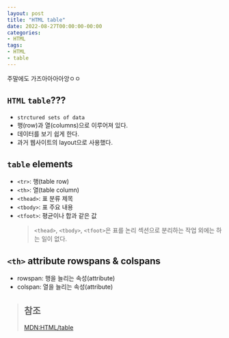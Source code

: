 ```yaml
---
layout: post
title: "HTML table"
date: 2022-08-27T00:00:00-00:00
categories:
- HTML
tags:
- HTML
- table
---
```


주말에도 가즈아아아아앙ㅇㅇ

## `HTML` `table`???
 - `strctured sets of data`
 - 행(row)과 열(columns)으로 이루어져 있다.
 - 데이터를 보기 쉽게 한다.
 - 과거 웹사이트의 layout으로 사용했다.

## `table` elements
- `<tr>`: 행(table row)
- `<th>`: 열(table column)
- `<thead>`: 표 분류 제목
- `<tbody>`: 표 주요 내용
- `<tfoot>`: 평균이나 합과 같은 값
  > `<thead>`, `<tbody>`, `<tfoot>`은 표를 논리 섹션으로 분리하는 작업 외에는 하는 일이 없다.

## `<th>` attribute rowspans & colspans
- rowspan: 행을 늘리는 속성(attribute)
- colspan: 열을 늘리는 속성(attribute)

> ## 참조
> [MDN:HTML/table](https://developer.mozilla.org/ko/docs/Web/HTML/Element/table)